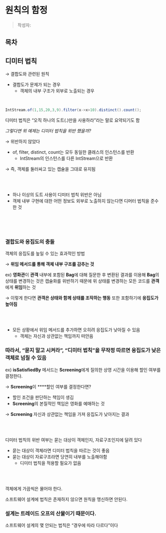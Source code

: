 # 원칙의 함정
> 작성자:

## 목차



## 디미터 법칙

→ 결합도와 관련된 원칙

- 결합도가 문제가 되는 경우
    - 객체의 내부 구조가 외부로 노출되는 경우

<br>

```java
IntStream.of(1,15,20,3,9).filter(x->x>10).distinct().count();
```

디미터 법칙은 “오직 하나의 도트(.)만을 사용하라”라는 말로 요약되기도 함

*그렇다면 위 예제는 디미터 법칙을 위반 했을까?*

→ 위반하지 않았다

- of, filter, distinct, count는 모두 동일한 클래스의 인스턴스를 반환
    - IntStream의 인스턴스를 다른 IntStream으로 반환

→ 즉, 객체를 둘러싸고 있는 캡슐을 그대로 유지됨

<br>

<br>

- 하나 이상의 도트 사용이 디미터 법칙 위반은 아님
- 객체 내부 구현에 대한 어떤 정보도 외부로 노출하지 않는다면 디머터 법칙을 준수한 것

<br>

<br>

<br>

### 결합도와 응집도의 충돌

객체의 응집도를 높일 수 있는 효과적인 방법

→ **위임 메서드를 통해 객체 내부 구조를 감추는 것**

ex) **영화관**이 **관객** 내부에 포함된 **Bag**에 대해 질문한 후 변환된 결과를 이용해 **Bag**의 상태를 변경하는 것은 캡슐화를 위반하기 때문에 위 상태를 변경하는 모든 코드를 **관객**에게 **위임**하는 것

→ 이렇게 한다면 **관객은 상태와 함께 상태를 조작하는 행동** 또한 포함하기에 **응집도가 높아짐**

<br>

<br>

- 모든 상황에서 위임 메서드를 추가하면 오히려 응집도가 낮아질 수 있음
    - 객체는 자신과 상관없는 책임까지 떠안음

### 따라서, “묻지 말고 시켜라”, “디미터 법칙”을 무작정 따르면 응집도가 낮은 객체로 넘칠 수 있음

ex) **isSatisfiedBy** 메서드는 **Screening**에게 질의한 상영 시간을 이용해 할인 여부를 결정한다.

→ **Screening**이 ****할인 여부를 결정한다면?

- 할인 조건을 판단하는 책임이 생김
- **Screening**의 본질적인 책임은 영화를 예매하는 것

→  **Screening** 자신과 상관없는 책임을 가져 응집도가 낮아지는 결과

<br>

<br>

디미터 법칙의 위반 여부는 묻는 대상이 객체인지, 자료구조인지에 달려 있다

- 묻는 대상이 객체라면 디미터 법칙을 따르는 것이 좋음
- 묻는 대상이 자료구조라면 당연히 내부를 노출해야함
    - 디미터 법칙을 적용할 필요가 없음

<br>

<br>

객체에게 가끔씩은 물어야 한다.

소프트웨어 설계에 법칙은 존재하지 않으면 원칙을 맹신하면 안된다.

### 설계는 트레이드 오프의 산물이기 때문이다.

소프트웨어 설계의 몇 안되는 법칙은 “경우에 따라 다르다”이다
